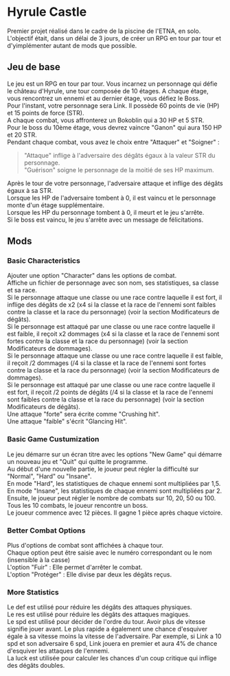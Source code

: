 
# Hyrule Castle
Premier projet réalisé dans le cadre de la piscine de l'ETNA, en solo. L'objectif était, dans un délai de 3 jours, de créer un RPG en tour par tour et d'yimplémenter autant de mods que possible.
## Jeu de base
Le jeu est un RPG en tour par tour. Vous incarnez un personnage qui défie le château d'Hyrule, une tour composée de 10 étages. A chaque étage, vous rencontrez un ennemi et au dernier étage, vous défiez le Boss.  
Pour l'instant, votre personnage sera Link. Il possède 60 points de vie (HP) et 15 points de force (STR).  
A chaque combat, vous affronterez un Bokoblin qui a 30 HP et 5 STR.  
Pour le boss du 10ème étage, vous devrez vaincre "Ganon" qui aura 150 HP et 20 STR.  
Pendant chaque combat, vous avez le choix entre "Attaquer" et "Soigner" :  
>"Attaque" inflige à l'adversaire des dégâts égaux à la valeur STR du personnage.  
"Guérison" soigne le personnage de la moitié de ses HP maximum.

Après le tour de votre personnage, l'adversaire attaque et inflige des dégâts égaux à sa STR.  
Lorsque les HP de l'adversaire tombent à 0, il est vaincu et le personnage monte d'un étage supplémentaire.  
Lorsque les HP du personnage tombent à 0, il meurt et le jeu s'arrête.  
Si le boss est vaincu, le jeu s'arrête avec un message de félicitations.  
## Mods
### Basic Characteristics
Ajouter une option "Character" dans les options de combat.  
Affiche un fichier de personnage avec son nom, ses statistiques, sa classe et sa race.  
Si le personnage attaque une classe ou une race contre laquelle il est fort, il inflige des dégâts de x2 (x4 si la classe et la race de l'ennemi sont faibles contre la classe et la race du personnage) (voir la section Modificateurs de dégâts).  
Si le personnage est attaqué par une classe ou une race contre laquelle il est faible, il reçoit x2 dommages (x4 si la classe et la race de l'ennemi sont fortes contre la classe et la race du personnage) (voir la section Modificateurs de dommages).  
Si le personnage attaque une classe ou une race contre laquelle il est faible, il reçoit /2 dommages (/4 si la classe et la race de l'ennemi sont fortes contre la classe et la race du personnage) (voir la section Modificateurs de dommages).  
Si le personnage est attaqué par une classe ou une race contre laquelle il est fort, il reçoit /2 points de dégâts (/4 si la classe et la race de l'ennemi sont faibles contre la classe et la race du personnage) (voir la section Modificateurs de dégâts).  
Une attaque "forte" sera écrite comme "Crushing hit".  
Une attaque "faible" s'écrit "Glancing Hit".
### Basic Game Custumization
Le jeu démarre sur un écran titre avec les options "New Game" qui démarre un nouveau jeu et "Quit" qui quitte le programme.  
Au début d'une nouvelle partie, le joueur peut régler la difficulté sur "Normal", "Hard" ou "Insane".  
En mode "Hard", les statistiques de chaque ennemi sont multipliées par 1,5.  
En mode "Insane", les statistiques de chaque ennemi sont multipliées par 2.  
Ensuite, le joueur peut régler le nombre de combats sur 10, 20, 50 ou 100. Tous les 10 combats, le joueur rencontre un boss.    
Le joueur commence avec 12 pièces. Il gagne 1 pièce après chaque victoire.
### Better Combat Options
Plus d'options de combat sont affichées à chaque tour.  
Chaque option peut être saisie avec le numéro correspondant ou le nom (insensible à la casse)  
L'option "Fuir" : Elle permet d'arrêter le combat.  
L'option "Protéger" : Elle divise par deux les dégâts reçus.  
### More Statistics
Le def est utilisé pour réduire les dégâts des attaques physiques.  
Le res est utilisé pour réduire les dégâts des attaques magiques.  
Le spd est utilisé pour décider de l'ordre du tour. Avoir plus de vitesse signifie jouer avant. Le plus rapide a également une chance d'esquiver égale à sa vitesse moins la vitesse de l'adversaire. Par exemple, si Link a 10 spd et son adversaire 6 spd, Link jouera en premier et aura 4% de chance d'esquiver les attaques de l'ennemi.  
La luck est utilisée pour calculer les chances d'un coup critique qui inflige des dégâts doubles.  

